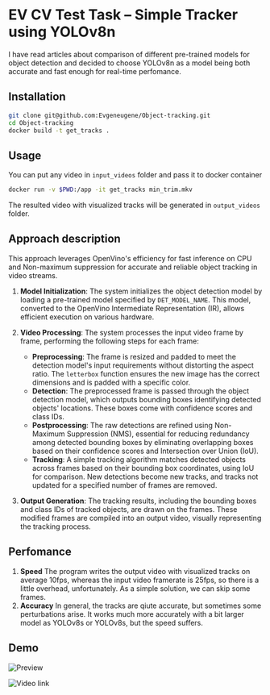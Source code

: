 # EV CV Test Task – Simple Tracker using YOLOv8n

I have read articles about comparison of different pre-trained models for object detection and decided to choose YOLOv8n as a model being both accurate and fast enough for real-time perfomance.

## Installation
```bash
git clone git@github.com:Evgeneugene/Object-tracking.git
cd Object-tracking
docker build -t get_tracks . 
```
## Usage
You can put any video in `input_videos` folder and pass it to docker container
```bash
docker run -v $PWD:/app -it get_tracks min_trim.mkv 
``` 
The resulted video with visualized tracks will be generated in `output_videos` folder.

## Approach description

This approach leverages OpenVino's efficiency for fast inference on CPU and Non-maximum suppression for accurate and reliable object tracking in video streams.

1. **Model Initialization**: The system initializes the object detection model by loading a pre-trained model specified by `DET_MODEL_NAME`. This model, converted to the OpenVino Intermediate Representation (IR), allows efficient execution on various hardware.

2. **Video Processing**: The system processes the input video frame by frame, performing the following steps for each frame:
    - **Preprocessing**: The frame is resized and padded to meet the detection model's input requirements without distorting the aspect ratio. The `letterbox` function ensures the new image has the correct dimensions and is padded with a specific color.
    - **Detection**: The preprocessed frame is passed through the object detection model, which outputs bounding boxes identifying detected objects' locations. These boxes come with confidence scores and class IDs.
    - **Postprocessing**: The raw detections are refined using Non-Maximum Suppression (NMS), essential for reducing redundancy among detected bounding boxes by eliminating overlapping boxes based on their confidence scores and Intersection over Union (IoU).
    - **Tracking**: A simple tracking algorithm matches detected objects across frames based on their bounding box coordinates, using IoU for comparison. New detections become new tracks, and tracks not updated for a specified number of frames are removed.

3. **Output Generation**: The tracking results, including the bounding boxes and class IDs of tracked objects, are drawn on the frames. These modified frames are compiled into an output video, visually representing the tracking process.

## Perfomance

1. **Speed** The program writes the output video with visualized tracks on average 10fps, whereas the input video framerate is 25fps, so there is a little overhead, unfortunately. As a simple solution, we can skip some frames.
2. **Accuracy** In general, the tracks are qiute accurate, but sometimes some perturbations arise. It works much more accurately with a bit larger model as YOLOv8s or YOLOv8s, but the speed suffers.

## Demo

![Preview](img_demo/photo.png)

![Video link](https://youtu.be/zjbV-xx7T8g)